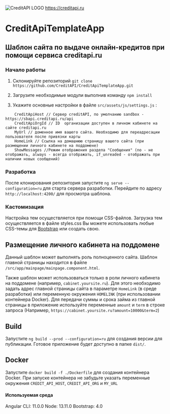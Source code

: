 ![CreditAPI LOGO](https://creditapi.ru/assets/img/favicon.png)
https://creditapi.ru
# CreditApiTemplateApp
## Шаблон сайта по выдаче онлайн-кредитов при помощи сервиса creditapi.ru

### Начало работы

1. Склонируйте репозиторий `git clone https://github.com/CreditAPI/CreditApiTemplateApp.git`

2. Загрузите необходимые модули выполнив команду `npm install`

3. Укажите основные настройки в файле `src/assets/js/settings.js` :
```
    CreditApiHost // Сервер creditAPI, по умолчанию sandbox -  https://sbapi.creditapi.ru/api
    CreditApiOrgId // ID  организации доступен в личном кабинете на сайте creditapi.ru
    MyUrl // доменное имя вашего сайта. Необходимо для переадресации пользователя после привязки карты
    HomeLink // Ссылка на домашнюю страницу вашего сайта (при размещении личного кабинете на поддомене)
    ShowMessages //Режим отображения раздела "Сообщения" (no - не отображать, always - всегда отображать, if_unreaded - отображать при наличии новых сообщений)
```

### Разработка 

После клонирования репозитория запустите `ng serve --configuration=ru` для старта сервера разработки. Перейдите по адресу `http://localhost:4200/` для просмотра шаблона.


### Кастомизация
Настройка тем осуществляется при помощи CSS-файлов. Загрузка тем осуществляется в файле styles.css
Вы можете использовать любые CSS-темы для [Bootstrap](https://getbootstrap.com/)  или создать свою.

## Размещение личного кабинета на поддомене

Данный шаблон может выполнять роль полноценного сайта. Шаблон главной страницы находится в файле `/src/app/mainpage/mainpage.component.html`.

Также шаблон может использоваться только в роли личного кабинета на поддомене (например, `cabinet.yoursite.ru`). Для этого необходимо задать адрес главной страницы сайта в параметре `HomeLink` (в среде разработки) или переменную окружения `HOMELINK` (при использовании контейнера Docker). Для передачи суммы и срока займа из главной страницы в приложение используйте переменные `amount` и `term` в строке запроса (Например, `https://cabinet.yoursite.ru?amount=10000&term=2`)

## Build

Запустите `ng build --prod --configuration=ru` для создания версии для публикации. Готовое приложение будет доступно в папке `dist/`.

## Docker

Запустите `docker build -f ./Dockerfile` для создания контейнера Docker. 
При запуске контейнера не забудьте указать переменные окружения `CREDIT_API_HOST`, `CREDIT_API_ORG` и `MY_URL`

#### Используемая среда

Angular CLI: 11.0.0
Node: 13.11.0
Bootstrap: 4.0
